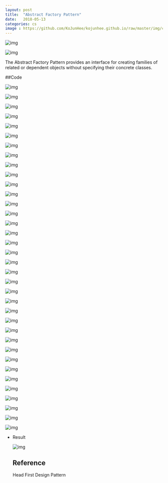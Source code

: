 ```yaml
---
layout: post
title:  "Abstract Factory Pattern"
date:   2018-05-13
categories: cs
image : https://github.com/KoJunHee/kojunhee.github.io/raw/master/img/cs_img.jpg
---
```


![img](https://github.com/KoJunHee/kojunhee.github.io/raw/master/img/abstractFactoryPattern.png)

![img](https://github.com/KoJunHee/kojunhee.github.io/raw/master/img/abstarct001.png)

The Abstract Factory Pattern provides an interface for creating families of related or dependent objects without specifying their concrete classes. 

##Code

![img](https://github.com/KoJunHee/kojunhee.github.io/raw/master/img/afp01.png)

![img](https://github.com/KoJunHee/kojunhee.github.io/raw/master/img/afp02.png)

![img](https://github.com/KoJunHee/kojunhee.github.io/raw/master/img/afp03.png)

![img](https://github.com/KoJunHee/kojunhee.github.io/raw/master/img/afp04.png)

![img](https://github.com/KoJunHee/kojunhee.github.io/raw/master/img/afp05.png)

![img](https://github.com/KoJunHee/kojunhee.github.io/raw/master/img/afp06.png)

![img](https://github.com/KoJunHee/kojunhee.github.io/raw/master/img/afp07.png)

![img](https://github.com/KoJunHee/kojunhee.github.io/raw/master/img/afp08.png)

![img](https://github.com/KoJunHee/kojunhee.github.io/raw/master/img/afp09.png)

![img](https://github.com/KoJunHee/kojunhee.github.io/raw/master/img/afp10.png)

![img](https://github.com/KoJunHee/kojunhee.github.io/raw/master/img/afp11.png)

![img](https://github.com/KoJunHee/kojunhee.github.io/raw/master/img/afp12.png)

![img](https://github.com/KoJunHee/kojunhee.github.io/raw/master/img/afp13.png)

![img](https://github.com/KoJunHee/kojunhee.github.io/raw/master/img/afp14.png)

![img](https://github.com/KoJunHee/kojunhee.github.io/raw/master/img/afp15.png)

![img](https://github.com/KoJunHee/kojunhee.github.io/raw/master/img/afp16.png)

![img](https://github.com/KoJunHee/kojunhee.github.io/raw/master/img/afp17.png)

![img](https://github.com/KoJunHee/kojunhee.github.io/raw/master/img/afp18.png)

![img](https://github.com/KoJunHee/kojunhee.github.io/raw/master/img/afp19.png)

![img](https://github.com/KoJunHee/kojunhee.github.io/raw/master/img/afp20.png)

![img](https://github.com/KoJunHee/kojunhee.github.io/raw/master/img/afp21.png)

![img](https://github.com/KoJunHee/kojunhee.github.io/raw/master/img/afp22.png)

![img](https://github.com/KoJunHee/kojunhee.github.io/raw/master/img/afp23.png)

![img](https://github.com/KoJunHee/kojunhee.github.io/raw/master/img/afp24.png)

![img](https://github.com/KoJunHee/kojunhee.github.io/raw/master/img/afp25.png)

![img](https://github.com/KoJunHee/kojunhee.github.io/raw/master/img/afp26.png)

![img](https://github.com/KoJunHee/kojunhee.github.io/raw/master/img/afp27.png)

![img](https://github.com/KoJunHee/kojunhee.github.io/raw/master/img/afp28.png)

![img](https://github.com/KoJunHee/kojunhee.github.io/raw/master/img/afp29.png)

![img](https://github.com/KoJunHee/kojunhee.github.io/raw/master/img/afp30.png)

![img](https://github.com/KoJunHee/kojunhee.github.io/raw/master/img/afp31.png)

![img](https://github.com/KoJunHee/kojunhee.github.io/raw/master/img/afp32.png)

![img](https://github.com/KoJunHee/kojunhee.github.io/raw/master/img/afp33.png)

![img](https://github.com/KoJunHee/kojunhee.github.io/raw/master/img/afp34.png)

![img](https://github.com/KoJunHee/kojunhee.github.io/raw/master/img/afp35.png)

![img](https://github.com/KoJunHee/kojunhee.github.io/raw/master/img/afp36.png)

- Result

  ![img](https://github.com/KoJunHee/kojunhee.github.io/raw/master/img/afp37.png)

  

  ## Reference

  Head First Design Pattern



